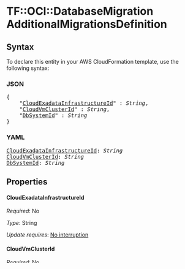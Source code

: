 # TF::OCI::DatabaseMigration AdditionalMigrationsDefinition

## Syntax

To declare this entity in your AWS CloudFormation template, use the following syntax:

### JSON

<pre>
{
    "<a href="#cloudexadatainfrastructureid" title="CloudExadataInfrastructureId">CloudExadataInfrastructureId</a>" : <i>String</i>,
    "<a href="#cloudvmclusterid" title="CloudVmClusterId">CloudVmClusterId</a>" : <i>String</i>,
    "<a href="#dbsystemid" title="DbSystemId">DbSystemId</a>" : <i>String</i>
}
</pre>

### YAML

<pre>
<a href="#cloudexadatainfrastructureid" title="CloudExadataInfrastructureId">CloudExadataInfrastructureId</a>: <i>String</i>
<a href="#cloudvmclusterid" title="CloudVmClusterId">CloudVmClusterId</a>: <i>String</i>
<a href="#dbsystemid" title="DbSystemId">DbSystemId</a>: <i>String</i>
</pre>

## Properties

#### CloudExadataInfrastructureId

_Required_: No

_Type_: String

_Update requires_: [No interruption](https://docs.aws.amazon.com/AWSCloudFormation/latest/UserGuide/using-cfn-updating-stacks-update-behaviors.html#update-no-interrupt)

#### CloudVmClusterId

_Required_: No

_Type_: String

_Update requires_: [No interruption](https://docs.aws.amazon.com/AWSCloudFormation/latest/UserGuide/using-cfn-updating-stacks-update-behaviors.html#update-no-interrupt)

#### DbSystemId

_Required_: No

_Type_: String

_Update requires_: [No interruption](https://docs.aws.amazon.com/AWSCloudFormation/latest/UserGuide/using-cfn-updating-stacks-update-behaviors.html#update-no-interrupt)

